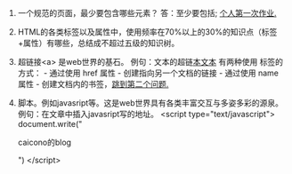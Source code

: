 1. 一个规范的页面，最少要包含哪些元素？
答：至少要包括<html><head><body>;
    <a href="https://caicono.github.io/hello.html">个人第一次作业.</a>
  
2. <a name="q2">HTML的各类标签以及属性中，使用频率在70%以上的30%的知识点（标签+属性）有哪些，总结成不超过五级的知识树。</a>

  1. 超链接\<a> 是web世界的基石。
  例句：文本的超链<a href="http://www.microsoft.com/">本文本</a>
  有两种使用 <a> 标签的方式：
    - 通过使用 href 属性 - 创建指向另一个文档的链接
    - 通过使用 name 属性 - 创建文档内的书签，<a href="#q2">跳到第二个问题.</a>
 
 2. 脚本。例如javasript等。这是web世界具有各类丰富交互与多姿多彩的源泉。
    例句：在文章中插入javasript写的地址。
    <quote>
        \<script type="text/javascript">
            document.write("<p>caicono的blog</p>")
       \</script>  
    </quote>
